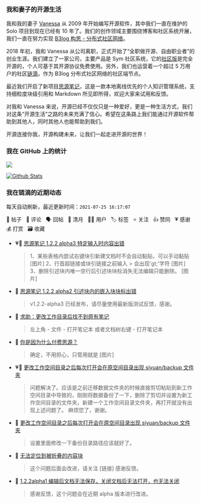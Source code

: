 ### 我和妻子的开源生活

我和我的妻子 [Vanessa](https://github.com/Vanessa219) 从 2009 年开始编写开源软件，其中我们一直在维护的 Solo 项目到现在已经有 10 年了。我们的创作领域主要围绕博客和社区系统开展，我们一直在努力实现 [B3log 构思 - 分布式社区网络](https://ld246.com/article/1546941897596)。

2018 年初，我和 Vanessa 从公司离职，正式开始了“全职做开源、自由职业者”的创业生涯。我们建立了一家公司，主要产品是 Sym 社区系统，它的[社区版](https://github.com/88250/symphony)是完全开源的，个人可基于其开源协议免费使用。另外，我们也运营着一个超过 5 万用户的社区[链滴](https://ld246.com)，作为 B3log 分布式社区网络的社区端节点。

最近我们开启了新项目[思源笔记](https://github.com/siyuan-note/siyuan)，这是一款本地离线优先的个人知识管理系统，支持细粒度块级引用和 Markdown 所见即所得，欢迎大家来试用和反馈。

对我和 Vanessa 来说，开源已经不仅仅只是一种爱好，更是一种生活方式，我们对这条“开源生活”之路的未来充满了信心。希望在这条路上我们能通过开源软件帮助到其他人，同时其他人也能帮助到我们。

开源连接你我，开源构建未来，让我们一起走进开源的世界！

### 我在 GitHub 上的统计

<a title="Hits" target="_blank" href="https://github.com/88250/88250"><img src="https://hits.b3log.org/88250/88250.svg"></a>

[![Github Stats](https://github-readme-stats.vercel.app/api?username=88250&theme=tokyonight&show_icons=true)](https://github.com/88250)

<!--events start -->

### 我在链滴的近期动态

每天自动刷新，最近更新时间：`2021-07-25 16:17:07`

📝 帖子 &nbsp; 💬 评论 &nbsp; 🗣 回帖 &nbsp; 🌙 清月 &nbsp; 👨‍💻 用户 &nbsp; 🏷️ 标签 &nbsp; ⭐️ 关注 &nbsp; 👍 赞同 &nbsp; 💗 感谢 &nbsp; 💰 打赏 &nbsp; 🗃 收藏

* 💗📝 [思源笔记 1.2.2 alpha3 特定输入时内容出错](https://ld246.com/article/1627185027423)

  > 1、某些表格内尝试右键块引新建文档时不会自动黏贴，可以手动黏贴 [图片] 2、行首超链接或块引链接之前输入 &gt; 会出现'gt;'字符 [图片] 3、删除引述块内唯一空行后引述块块标消失无法编辑只能删除。 [图片]
* 💬 [思源笔记 1.2.2 alpha2 引述块内的嵌入块块标出错](https://ld246.com/article/1627181350770/comment/1627181946244#comments)

  > v1.2.2-alpha3 已经发布，请尽量使用最新版测试反馈，感谢。
* 💬 [求助：更改工作目录后找不到原有笔记](https://ld246.com/article/1627179102917/comment/1627180160619#comments)

  > 左上角 - 文件 - 打开笔记本 或者文档树右键 - 打开笔记本
* 💬 [你是因为什么付费思源？](https://ld246.com/article/1626452236702/comment/1627139873366#comments)

  > 确定，不用担心，只管用就是 [图片]
* 💗💬 [更改工作空间目录之后每次打开会在原空间目录出现 siyuan/backup 文件夹](https://ld246.com/article/1627128599999/comment/1627130730110#comments)

  > 问题解决了。应该是之前迁移数据文件夹的时候直接剪切粘贴到新工作空间目录中导致的，刚刚将数据备份了一下，删除了剪切并设置为新工作空间目录的文件夹，新建一个工作空间目录文件夹，再打开就没有出现上述问题了。 麻烦您了，谢谢。
* 💬 [更改工作空间目录之后每次打开会在原空间目录出现 siyuan/backup 文件夹](https://ld246.com/article/1627128599999/comment/1627129599208#comments)

  > 设置里面修改一下备份目录路径应该就好了。
* 💬 [无法定位到被折叠的内容块](https://ld246.com/article/1627123928105/comment/1627129516927#comments)

  > 这个问题后面会改进，请关注 [链接] 感谢反馈。
* 💬 [1.2.2alpha1  编辑后文档无法保存，关闭文档后无法打开，也无法关闭](https://ld246.com/article/1626958041721/comment/1627116319096#comments)

  > 感谢反馈，这个问题会在近期 alpha 版本进行改进。


<!--events end -->
